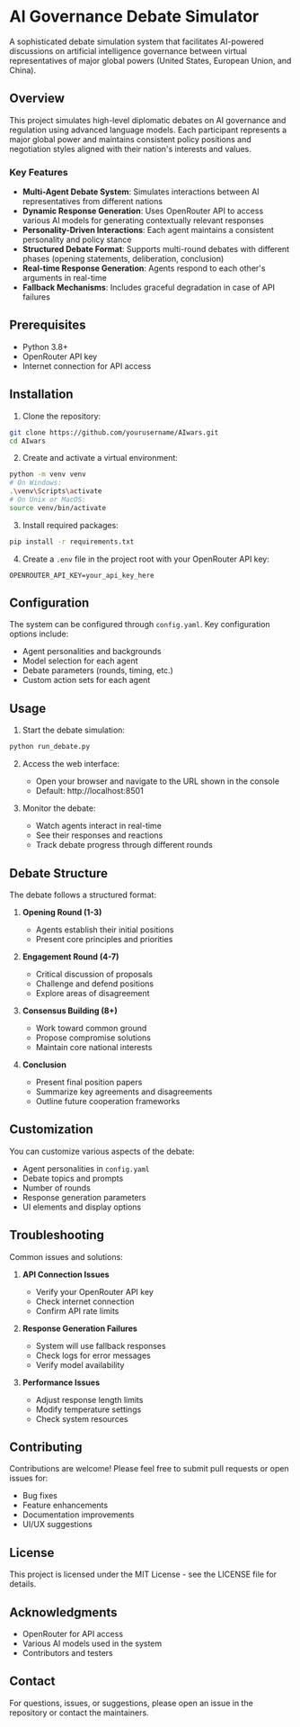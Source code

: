 # AI Governance Debate Simulator

A sophisticated debate simulation system that facilitates AI-powered discussions on artificial intelligence governance between virtual representatives of major global powers (United States, European Union, and China).

## Overview

This project simulates high-level diplomatic debates on AI governance and regulation using advanced language models. Each participant represents a major global power and maintains consistent policy positions and negotiation styles aligned with their nation's interests and values.

### Key Features

- **Multi-Agent Debate System**: Simulates interactions between AI representatives from different nations
- **Dynamic Response Generation**: Uses OpenRouter API to access various AI models for generating contextually relevant responses
- **Personality-Driven Interactions**: Each agent maintains a consistent personality and policy stance
- **Structured Debate Format**: Supports multi-round debates with different phases (opening statements, deliberation, conclusion)
- **Real-time Response Generation**: Agents respond to each other's arguments in real-time
- **Fallback Mechanisms**: Includes graceful degradation in case of API failures

## Prerequisites

- Python 3.8+
- OpenRouter API key
- Internet connection for API access

## Installation

1. Clone the repository:
```bash
git clone https://github.com/yourusername/AIwars.git
cd AIwars
```

2. Create and activate a virtual environment:
```bash
python -m venv venv
# On Windows:
.\venv\Scripts\activate
# On Unix or MacOS:
source venv/bin/activate
```

3. Install required packages:
```bash
pip install -r requirements.txt
```

4. Create a `.env` file in the project root with your OpenRouter API key:
```
OPENROUTER_API_KEY=your_api_key_here
```

## Configuration

The system can be configured through `config.yaml`. Key configuration options include:

- Agent personalities and backgrounds
- Model selection for each agent
- Debate parameters (rounds, timing, etc.)
- Custom action sets for each agent

## Usage

1. Start the debate simulation:
```bash
python run_debate.py
```

2. Access the web interface:
   - Open your browser and navigate to the URL shown in the console
   - Default: http://localhost:8501

3. Monitor the debate:
   - Watch agents interact in real-time
   - See their responses and reactions
   - Track debate progress through different rounds

## Debate Structure

The debate follows a structured format:

1. **Opening Round (1-3)**
   - Agents establish their initial positions
   - Present core principles and priorities

2. **Engagement Round (4-7)**
   - Critical discussion of proposals
   - Challenge and defend positions
   - Explore areas of disagreement

3. **Consensus Building (8+)**
   - Work toward common ground
   - Propose compromise solutions
   - Maintain core national interests

4. **Conclusion**
   - Present final position papers
   - Summarize key agreements and disagreements
   - Outline future cooperation frameworks

## Customization

You can customize various aspects of the debate:

- Agent personalities in `config.yaml`
- Debate topics and prompts
- Number of rounds
- Response generation parameters
- UI elements and display options

## Troubleshooting

Common issues and solutions:

1. **API Connection Issues**
   - Verify your OpenRouter API key
   - Check internet connection
   - Confirm API rate limits

2. **Response Generation Failures**
   - System will use fallback responses
   - Check logs for error messages
   - Verify model availability

3. **Performance Issues**
   - Adjust response length limits
   - Modify temperature settings
   - Check system resources

## Contributing

Contributions are welcome! Please feel free to submit pull requests or open issues for:

- Bug fixes
- Feature enhancements
- Documentation improvements
- UI/UX suggestions

## License

This project is licensed under the MIT License - see the LICENSE file for details.

## Acknowledgments

- OpenRouter for API access
- Various AI models used in the system
- Contributors and testers

## Contact

For questions, issues, or suggestions, please open an issue in the repository or contact the maintainers.